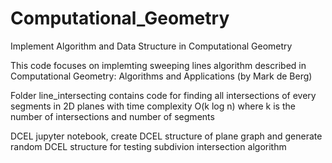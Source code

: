 # Computational_Geometry
Implement Algorithm and Data Structure in Computational Geometry

This code focuses on implemting sweeping lines algorithm described in Computational Geometry: Algorithms and Applications (by Mark de Berg)

Folder line_intersecting contains code for finding all intersections of every segments in 2D planes with time complexity O(k log n)
where k is the number of intersections and number of segments

DCEL jupyter notebook, create DCEL structure of plane graph and generate random DCEL structure for testing subdivion intersection algorithm

